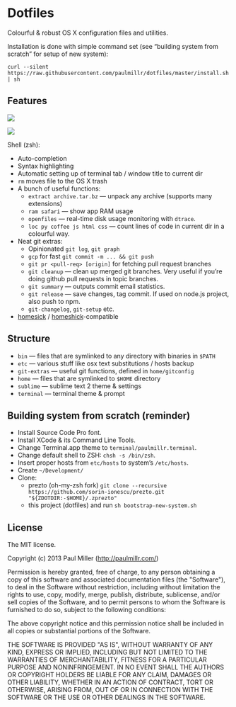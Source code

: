 # Dotfiles
Colourful & robust OS X configuration files and utilities.

Installation is done with simple command set (see “building system from scratch” for setup of new system):

```
curl --silent https://raw.githubusercontent.com/paulmillr/dotfiles/master/install.sh | sh
```

## Features

![](https://f.cloud.github.com/assets/574696/1608018/3ffd422c-54c0-11e3-9cc8-b8c4871a763e.png)

![](https://f.cloud.github.com/assets/574696/1608019/42dccae4-54c0-11e3-9f4f-def428e77067.png)

Shell (zsh):

* Auto-completion
* Syntax highlighting
* Automatic setting up of terminal tab / window title to current dir
* `rm` moves file to the OS X trash
* A bunch of useful functions:
    * `extract archive.tar.bz` — unpack any archive (supports many extensions)
    * `ram safari` — show app RAM usage
    * `openfiles` — real-time disk usage monitoring with `dtrace`.
    * `loc py coffee js html css` — count lines of code
    in current dir in a colourful way.
* Neat git extras:
    * Opinionated `git log`, `git graph`
    * `gcp` for fast `git commit -m ... && git push`
    * `git pr <pull-req> [origin]` for fetching pull request branches
    * `git cleanup` — clean up merged git branches. Very useful if
    you’re doing github pull requests in topic branches.
    * `git summary` — outputs commit email statistics.
    * `git release` — save changes, tag commit. If used on node.js project, also push to npm.
    * `git-changelog`, `git-setup` etc.
* [homesick](https://github.com/technicalpickles/homesick) /
  [homeshick](https://github.com/andsens/homeshick)-compatible

## Structure
* `bin` — files that are symlinked to any directory with binaries in `$PATH`
* `etc` — various stuff like osx text substitutions / hosts backup
* `git-extras` — useful git functions, defined in `home/gitconfig`
* `home` — files that are symlinked to `$HOME` directory
* `sublime` — sublime text 2 theme & settings
* `terminal` — terminal theme & prompt

## Building system from scratch (reminder)

* Install Source Code Pro font.
* Install XCode & its Command Line Tools.
* Change Terminal.app theme to `terminal/paulmillr.terminal`.
* Change default shell to ZSH: `chsh -s /bin/zsh`.
* Insert proper hosts from `etc/hosts` to system’s `/etc/hosts`.
* Create `~/Development/`
* Clone:
    * prezto (oh-my-zsh fork) `git clone --recursive https://github.com/sorin-ionescu/prezto.git "${ZDOTDIR:-$HOME}/.zprezto"`
    * this project (dotfiles) and run `sh bootstrap-new-system.sh`

## License

The MIT license.

Copyright (c) 2013 Paul Miller (http://paulmillr.com/)

Permission is hereby granted, free of charge, to any person obtaining a copy of this software and associated documentation files (the "Software"), to deal in the Software without restriction, including without limitation the rights to use, copy, modify, merge, publish, distribute, sublicense, and/or sell copies of the Software, and to permit persons to whom the Software is furnished to do so, subject to the following conditions:

The above copyright notice and this permission notice shall be included in all copies or substantial portions of the Software.

THE SOFTWARE IS PROVIDED "AS IS", WITHOUT WARRANTY OF ANY KIND, EXPRESS OR IMPLIED, INCLUDING BUT NOT LIMITED TO THE WARRANTIES OF MERCHANTABILITY, FITNESS FOR A PARTICULAR PURPOSE AND NONINFRINGEMENT. IN NO EVENT SHALL THE AUTHORS OR COPYRIGHT HOLDERS BE LIABLE FOR ANY CLAIM, DAMAGES OR OTHER LIABILITY, WHETHER IN AN ACTION OF CONTRACT, TORT OR OTHERWISE, ARISING FROM, OUT OF OR IN CONNECTION WITH THE SOFTWARE OR THE USE OR OTHER DEALINGS IN THE SOFTWARE.
